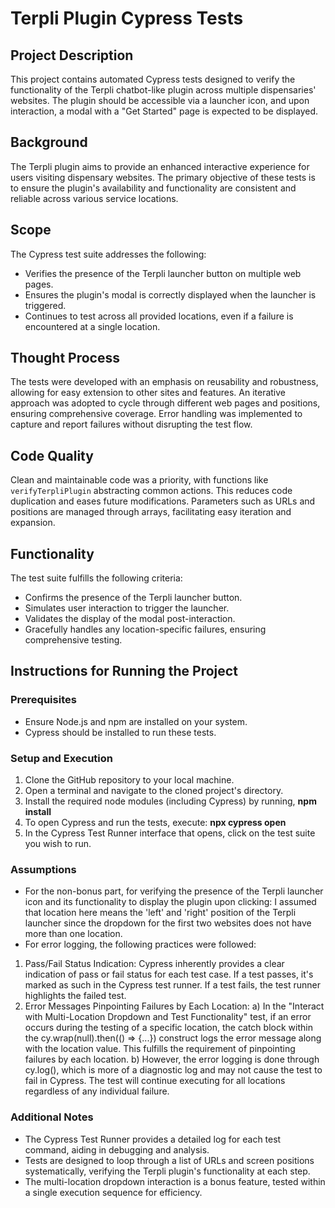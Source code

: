 # Terpli Plugin Cypress Tests

## Project Description

This project contains automated Cypress tests designed to verify the functionality of the Terpli chatbot-like plugin across multiple dispensaries' websites. The plugin should be accessible via a launcher icon, and upon interaction, a modal with a "Get Started" page is expected to be displayed.

## Background

The Terpli plugin aims to provide an enhanced interactive experience for users visiting dispensary websites. The primary objective of these tests is to ensure the plugin's availability and functionality are consistent and reliable across various service locations.

## Scope

The Cypress test suite addresses the following:
- Verifies the presence of the Terpli launcher button on multiple web pages.
- Ensures the plugin's modal is correctly displayed when the launcher is triggered.
- Continues to test across all provided locations, even if a failure is encountered at a single location.

## Thought Process

The tests were developed with an emphasis on reusability and robustness, allowing for easy extension to other sites and features. An iterative approach was adopted to cycle through different web pages and positions, ensuring comprehensive coverage. Error handling was implemented to capture and report failures without disrupting the test flow.

## Code Quality

Clean and maintainable code was a priority, with functions like `verifyTerpliPlugin` abstracting common actions. This reduces code duplication and eases future modifications. Parameters such as URLs and positions are managed through arrays, facilitating easy iteration and expansion.

## Functionality

The test suite fulfills the following criteria:
- Confirms the presence of the Terpli launcher button.
- Simulates user interaction to trigger the launcher.
- Validates the display of the modal post-interaction.
- Gracefully handles any location-specific failures, ensuring comprehensive testing.

## Instructions for Running the Project

### Prerequisites
- Ensure Node.js and npm are installed on your system.
- Cypress should be installed to run these tests.

### Setup and Execution
1. Clone the GitHub repository to your local machine.
2. Open a terminal and navigate to the cloned project's directory.
3. Install the required node modules (including Cypress) by running, **npm install**
4. To open Cypress and run the tests, execute: **npx cypress open**
5. In the Cypress Test Runner interface that opens, click on the test suite you wish to run.

### Assumptions
- For the non-bonus part, for verifying the presence of the Terpli launcher icon and its functionality to display the plugin upon clicking: I assumed that location here means the 'left' and 'right' position of the Terpli launcher since the dropdown for the first two websites does not have more than one location.
- For error logging, the following practices were followed:
1. Pass/Fail Status Indication: Cypress inherently provides a clear indication of pass or fail status for each test case. If a test passes, it's marked as such in the Cypress test runner. If a test fails, the test runner highlights the failed test.
2. Error Messages Pinpointing Failures by Each Location: a) In the "Interact with Multi-Location Dropdown and Test Functionality" test, if an error occurs during the testing of a specific location, the catch block within the cy.wrap(null).then(() => {...}) construct logs the error message along with the location value. This fulfills the requirement of pinpointing failures by each location.
b) However, the error logging is done through cy.log(), which is more of a diagnostic log and may not cause the test to fail in Cypress. The test will continue executing for all locations regardless of any individual failure.


### Additional Notes

- The Cypress Test Runner provides a detailed log for each test command, aiding in debugging and analysis.
- Tests are designed to loop through a list of URLs and screen positions systematically, verifying the Terpli plugin's functionality at each step.
- The multi-location dropdown interaction is a bonus feature, tested within a single execution sequence for efficiency.
